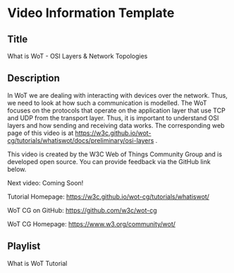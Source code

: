 # Video Information Template

## Title

What is WoT - OSI Layers & Network Topologies

## Description

In WoT we are dealing with interacting with devices over the network. Thus, we need to look at how such a communication is modelled.
The WoT focuses on the protocols that operate on the application layer that use TCP and UDP from the transport layer. Thus, it is important to understand OSI layers and how sending and receiving data works.
The corresponding web page of this video is at https://w3c.github.io/wot-cg/tutorials/whatiswot/docs/preliminary/osi-layers .

This video is created by the W3C Web of Things Community Group and is developed open source. You can provide feedback via the GitHub link below.

Next video: Coming Soon!

Tutorial Homepage: https://w3c.github.io/wot-cg/tutorials/whatiswot/

WoT CG on GitHub: https://github.com/w3c/wot-cg

WoT CG Homepage: https://www.w3.org/community/wot/

## Playlist

What is WoT Tutorial